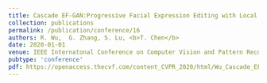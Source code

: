 ```yaml
---
title: Cascade EF-GAN:Progressive Facial Expression Editing with Local Focuses
collection: publications
permalink: /publication/conference/16
authors: R. Wu,  G. Zhang, S. Lu, <b>T. Chen</b>
date: 2020-01-01
venue: IEEE Internatonal Conference on Computer Vision and Pattern Recognition (CVPR, Oral)
pubtype: 'conference'
pdf: https://openaccess.thecvf.com/content_CVPR_2020/html/Wu_Cascade_EF-GAN_Progressive_Facial_Expression_Editing_With_Local_Focuses_CVPR_2020_paper.html
---
```


<!-- paperurl: 'http://academicpages.github.io/files/paper1.pdf'
citation: 'Your Name, You. (2009). &quot;Paper Title Number 1.&quot; <i>Journal 1</i>. 1(1).' -->
<!-- [Download paper here](http://academicpages.github.io/files/paper1.pdf) -->
